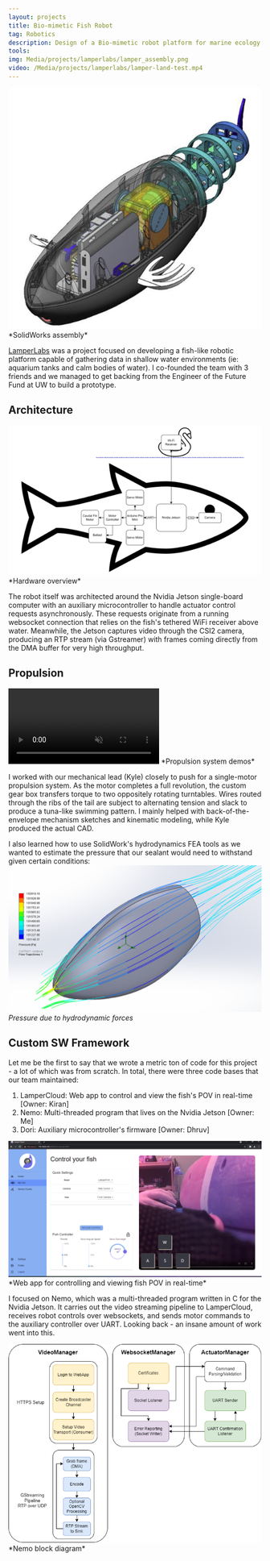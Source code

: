 ```yaml
---
layout: projects
title: Bio-mimetic Fish Robot
tag: Robotics
description: Design of a Bio-mimetic robot platform for marine ecology research
tools: 
img: Media/projects/lamperlabs/lamper_assembly.png
video: /Media/projects/lamperlabs/lamper-land-test.mp4
---
```

<img src="/Media/projects/lamperlabs/lamper_assembly.png">
*SolidWorks assembly*

<a href="https://lamperlabs.github.io/">LamperLabs</a> was a project focused on developing a fish-like robotic platform capable of gathering data in shallow water environments (ie: aquarium tanks and calm bodies of water). I co-founded the team with 3 friends and we managed to get backing from the Engineer of the Future Fund at UW to build a prototype.

## Architecture
<img src="/Media/projects/lamperlabs/lamper-hw-block-diagram.png">
*Hardware overview*

The robot itself was architected around the Nvidia Jetson single-board computer with an auxiliary microcontroller to handle actuator control requests asynchronously. These requests originate from a running websocket connection that relies on the fish's tethered WiFi receiver above water. Meanwhile, the Jetson captures video through the CSI2 camera, producing an RTP stream (via Gstreamer) with frames coming directly from the DMA buffer for very high throughput.

## Propulsion
<video autoplay loop muted playsinline>
 <source src="/Media/projects/lamperlabs/lamper-build.mp4" type="video/mp4">
</video>
*Propulsion system demos*

I worked with our mechanical lead (Kyle) closely to push for a single-motor propulsion system. As the motor completes a full revolution, the custom gear box transfers torque to two oppositely rotating turntables. Wires routed through the ribs of the tail are subject to alternating tension and slack to produce a tuna-like swimming pattern. I mainly helped with back-of-the-envelope mechanism sketches and kinematic modeling, while Kyle produced the actual CAD.

I also learned how to use SolidWork's hydrodynamics FEA tools as we wanted to estimate the pressure that our sealant would need to withstand given certain conditions:
<img src="/Media/projects/lamperlabs/lamper-pressure1.png">
*Pressure due to hydrodynamic forces*

## Custom SW Framework
Let me be the first to say that we wrote a metric ton of code for this project - a lot of which was from scratch. In total, there were three code bases that our team maintained:
1. LamperCloud: Web app to control and view the fish's POV in real-time [Owner: Kiran]
2. Nemo: Multi-threaded program that lives on the Nvidia Jetson [Owner: Me]
3. Dori: Auxiliary microcontroller's firmware [Owner: Dhruv]

<img src="/Media/projects/lamperlabs/lamper-cloud.png">
*Web app for controlling and viewing fish POV in real-time*

I focused on Nemo, which was a multi-threaded program written in C for the Nvidia Jetson. It carries out the video streaming pipeline to LamperCloud, receives robot controls over websockets, and sends motor commands to the auxiliary controller over UART. Looking back - an insane amount of work went into this.

<img src="/Media/projects/lamperlabs/nemo-block-diagram.png">
*Nemo block diagram*